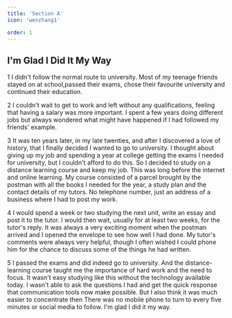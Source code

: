 ```yaml
---
title: 'Section A'
icon: 'wenzhang1'

order: 1
---
```


## I'm Glad I Did It My Way

 1 I didn't follow the normal route to university. Most of my teenage friends stayed on at school,passed their exams, chose their favourite university and continued their education.

2 I couldn't wait to get to work and left without any qualifications, feeling that having a salary was more important. I spent a few years doing different jobs but always wondered what might have happened if I had followed my friends' example.

3 It was ten years later, in my late twenties, and after I discovered a love of history, that I finally decided I wanted to go to university. I thought about giving up my job and spending a year at college getting the exams I needed for university, but I couldn't afford to do this. So I decided to study on a distance learning course and keep my job. This was long before the internet and online learning. My course consisted of a parcel brought by the postman with all the books I needed for the year, a study plan and the contact details of my tutors. No telephone number, just an address of a business where I had to post my work.

4 I would spend a week or two studying the next unit, write an essay and post it to the tutor. I would then wait, usually for at least two weeks, for the tutor's reply. It was always a very exciting moment when the postman arrived and I opened the envelope to see how well I had done. My tutor's comments were always very helpful, though I often wished I could phone him for the chance to discuss some of the things he had written.

5 I passed the exams and did indeed go to university. And the distance-learning course taught me the importance of hard work and the need to focus. It wasn't easy studying like this without the technology available today. I wasn't able to ask the questions I had and get the quick response that communication tools now make possible. But I also think it was much easier to concentrate then There was no mobile phone to turn to every five minutes or social media to follow. I'm glad I did it my way.
